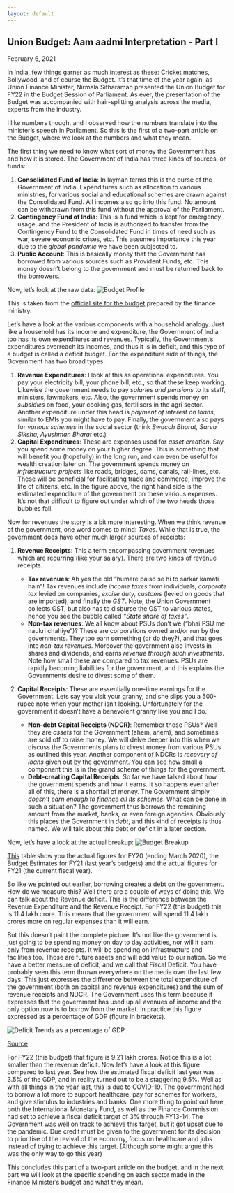```yaml
---
layout: default
---
```

## Union Budget: Aam aadmi Interpretation - Part I
February 6, 2021

In India, few things garner as much interest as these: Cricket matches, Bollywood, and of course the Budget. It’s that time of the year again, as Union Finance Minister, Nirmala Sitharaman presented the Union Budget for FY22 in the Budget Session of Parliament. As ever, the presentation of the Budget was accompanied with hair-splitting analysis across the media, experts from the industry. 

I like numbers though, and I observed how the numbers translate into the minister’s speech in Parliament. So this is the first of a two-part article on the Budget, where we look at the numbers and what they mean. 

The first thing we need to know what sort of money the Government has and how it is stored. The Government of India has three kinds of sources, or funds: 
1. **Consolidated Fund of India**: In layman terms this is the purse of the Government of India. Expenditures such as allocation to various ministries, for various social and educational schemes are drawn against the Consolidated Fund. All incomes also go into this fund. No amount can be withdrawn from this fund without the approval of the Parliament.
2. **Contingency Fund of India**: This is a fund which is kept for emergency usage, and the President of India is authorized to transfer from the Contingency Fund to the Consolidated Fund in times of need such as war, severe economic crises, etc. This assumes importance this year due to the *global pandemic* we have been subjected to.	
3. **Public Account**: This is basically money that the Government has borrowed from various sources such as Provident Funds, etc. This money doesn’t belong to the government and must be returned back to the borrowers.

Now, let’s look at the raw data:
![Budget Profile](../images/budgetprofile.jpg)

This is taken from the [official site for the budget](https://www.indiabudget.gov.in/doc/Budget_at_Glance/bag4.pdf) prepared by the finance ministry.

Let’s have a look at the various components with a household analogy. Just like a household has its income and expenditure, the Government of India too has its own expenditures and revenues. Typically, the Government’s expenditures overreach its incomes, and thus it is in deficit, and this type of a budget is called a deficit budget. For the expenditure side of things, the Government has two broad types: 
1. **Revenue Expenditures**: I look at this as operational expenditures. You pay your electricity bill, your phone bill, etc., so that these keep working. Likewise the government needs to pay *salaries and pensions* to its staff, ministers, lawmakers, etc. Also, the government spends money on *subsidies* on food, your cooking gas, fertilisers in the agri sector. Another expenditure under this head is *payment of interest on loans*, similar to EMIs you might have to pay. Finally, the government also pays for *various schemes* in the social sector (think *Swacch Bharat, Sarva Siksha, Ayushman Bharat* etc.)
2. **Capital Expenditures**: These are expenses used for *asset creation*. Say you spend some money on your higher degree. This is something that will benefit you (hopefully) in the long run, and can even be useful for wealth creation later on. The government spends money on *infrastructure projects* like roads, bridges, dams, canals, rail-lines, etc. These will be beneficial for facilitating trade and commerce, improve the life of citizens, etc.
In the figure above, the right hand side is the estimated expenditure of the government on these various expenses. It’s not that difficult to figure out under which of the two heads those bubbles fall.

Now for revenues the story is a bit more interesting. When we think revenue of the government, one word comes to mind: *Taxes*. While that is true, the government does have other much larger sources of receipts:
1. **Revenue Receipts**: This a term encompassing government revenues which are recurring (like your salary). There are two kinds of revenue receipts.
	- **Tax revenues**: Ah yes the old “humare paiso se hi to sarkar kamati hain”! Tax revenues include *income taxes* from individuals, *corporate tax* levied on companies, *excise duty, customs* (levied on goods that are imported), and finally the *GST*. Note, the Union Government collects GST, but also has to disburse the GST to various states, hence you see the bubble called *“State share of taxes”*.
	- **Non-tax revenues**: We all know about PSUs don’t we (“bhai PSU me naukri chahiye”)? These are corporations owned and/or run by the governments. They too earn something (or do they?), and that goes into *non-tax revenues*. Moreover the government also invests in shares and dividends, and earns *revenue through such investments*. Note how small these are compared to tax revenues. PSUs are rapidly becoming liabilities for the government, and this explains the Governments desire to divest some of them.

2. **Capital Receipts**: These are essentially one-time earnings for the Government. Lets say you visit your granny, and she slips you a 500-rupee note when your mother isn’t looking. Unfortunately for the government it doesn’t have a benevolent granny like you and I do.
	- **Non-debt Capital Receipts (NDCR)**: Remember those PSUs? Well they are *assets* for the Government (ahem, ahem), and sometimes are sold off to raise money. We will delve deeper into this when we discuss the Governments plans to divest money from various PSUs as outlined this year. Another component of NDCRs is *recovery of loans* given out by the government. You can see how small a component this is in the grand scheme of things for the government. 
	- **Debt-creating Capital Receipts**: So far we have talked about how the government spends and how it earns. It so happens even after all of this, there is a shortfall of money. The Government simply *doesn’t earn enough to finance all its schemes*. What can be done in such a situation? The government thus borrows the remaining amount from the market, banks, or even foreign agencies. Obviously this places the Government in *debt*, and this kind of receipts is thus named. We will talk about this debt or deficit in a later section.

Now, let’s have a look at the actual breakup:
![Budget Breakup](../images/breakup.jpg)

[This](https://www.indiabudget.gov.in/doc/Budget_at_Glance/bag1.pdf) table show you the actual figures for FY20 (ending March 2020), the Budget Estimates for FY21 (last year’s budgets) and the actual figures for FY21 (the current fiscal year).

So like we pointed out earlier, borrowing creates a debt on the government. How do we measure this? Well there are a couple of ways of doing this. We can talk about the Revenue deficit. This is the difference between the Revenue Expenditure and the Revenue Receipt. For FY22 (this budget) this is 11.4 lakh crore. This means that the government will spend 11.4 lakh crores more on regular expenses than it will earn.

But this doesn’t paint the complete picture. It’s not like the government is just going to be spending money on day to day activities, nor will it earn only from revenue receipts. It will be spending on infrastructure and facilities too. Those are future assets and will add value to our nation. So we have a better measure of deficit, and we call that Fiscal Deficit. You have probably seen this term thrown everywhere on the media over the last few days. This just expresses the difference between the total expenditure of the government (both on capital and revenue expenditures) and the sum of revenue receipts and NDCR. The Government uses this term because it expresses that the government has used up all avenues of income and the only option now is to borrow from the market. In practice this figure expressed as a percentage of GDP (figure in brackets).

![Deficit Trends as a percentage of GDP](../images/deficittrend.jpg)

[Source](https://www.indiabudget.gov.in/doc/Budget_at_Glance/bag2.pdf)

For FY22 (this budget) that figure is 9.21 lakh crores. Notice this is a lot smaller than the revenue deficit. Now let’s have a look at this figure compared to last year. See how the estimated fiscal deficit last year was 3.5% of the GDP, and in reality turned out to be a staggering 9.5%. Well as with all things in the year last, this is due to COVID-19. The government had to borrow a lot more to support healthcare, pay for schemes for workers, and give stimulus to industries and banks. One more thing to point out here, both the International Monetary Fund, as well as the Finance Commission had set to achieve a fiscal deficit target of 3% through FY13-14. The Government was well on track to achieve this target, but it got upset due to the pandemic. Due credit must be given to the government for its decision to prioritise of the revival of the economy, focus on healthcare and jobs instead of trying to achieve this target. (Although some might argue this was the only way to go this year)

This concludes this part of a two-part article on the budget, and in the next part we will look at the specific spending on each sector made in the Finance Minister’s budget and what they mean.
